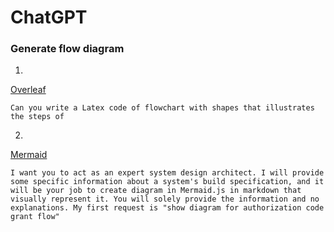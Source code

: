 # ChatGPT

### Generate flow diagram
1. 
[Overleaf](https://www.overleaf.com/)
```
Can you write a Latex code of flowchart with shapes that illustrates the steps of 
```

2. 
[Mermaid](https://mermaid.live/)
```
I want you to act as an expert system design architect. I will provide some specific information about a system's build specification, and it will be your job to create diagram in Mermaid.js in markdown that visually represent it. You will solely provide the information and no explanations. My first request is "show diagram for authorization code grant flow"
```
